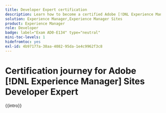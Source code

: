 ```yaml
---
title: Developer Expert certification
description: Learn how to become a certified Adobe [!DNL Experience Manager Sites] Expert.
solution: Experience Manager,Experience Manager Sites
product: Experience Manager
role: Developer
badge: label="Exam AD0-E134" type="neutral"
mini-toc-levels: 1
hidefromtoc: yes
exl-id: 4b97177a-38aa-4082-95da-1e4c9962f3c8
---
```

# Certification journey for Adobe [!DNL Experience Manager] Sites Developer Expert

{{intro}}

<!-- 

## Exam details {#exam-details}

* Level: Expert (1-3 years' experience)
* Passing Score: 26/50
* Time: 100 mins
* Delivery: Online proctored (requires camera access)
* Available languages: English, Japanese
* Cost: $225 (global) / $150 (India)
* Exam ID: AD0-E134 (English), AD0-E134-J (Japanese)

{{questions}}

-->
